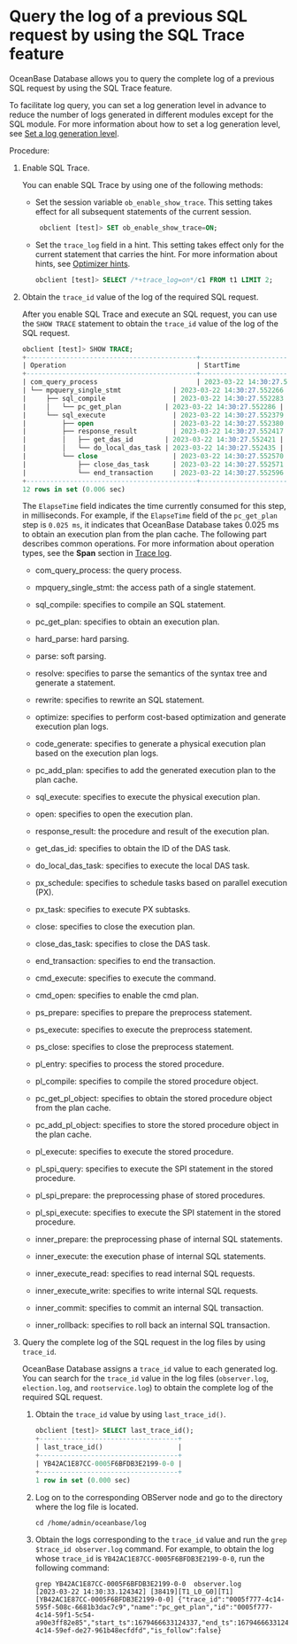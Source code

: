 # Query the log of a previous SQL request by using the SQL Trace feature

OceanBase Database allows you to query the complete log of a previous SQL request by using the SQL Trace feature.

To facilitate log query, you can set a log generation level in advance to reduce the number of logs generated in different modules except for the SQL module. For more information about how to set a log generation level, see [Set a log generation level](../2.log-print-level/2.set-log-print-level.md).

Procedure:

1. Enable SQL Trace.

   You can enable SQL Trace by using one of the following methods:

   * Set the session variable `ob_enable_show_trace`. This setting takes effect for all subsequent statements of the current session.

      ```sql
       obclient [test]> SET ob_enable_show_trace=ON;
      ```

   * Set the `trace_log` field in a hint. This setting takes effect only for the current statement that carries the hint. For more information about hints, see [Optimizer hints](../../../../3.performance-tuning-guide/5.sql-optimization/4.sql-optimization/7.manage-execution-plans/1.optimizer-hint.md).

      ```sql
      obclient [test]> SELECT /*+trace_log=on*/c1 FROM t1 LIMIT 2;
      ```

2. Obtain the `trace_id` value of the log of the required SQL request.

   After you enable SQL Trace and execute an SQL request, you can use the `SHOW TRACE` statement to obtain the `trace_id` value of the log of the SQL request.

   ```sql
   obclient [test]> SHOW TRACE;
   +-------------------------------------------+----------------------------+------------+
   | Operation                                 | StartTime                  | ElapseTime |
   +-------------------------------------------+----------------------------+------------+
   | com_query_process                         | 2023-03-22 14:30:27.552259 | 0.405 ms   |
   | └── mpquery_single_stmt             | 2023-03-22 14:30:27.552266 | 0.386 ms   |
   |     ├── sql_compile                 | 2023-03-22 14:30:27.552283 | 0.083 ms   |
   |     │   └── pc_get_plan           | 2023-03-22 14:30:27.552286 | 0.025 ms   |
   |     └── sql_execute                 | 2023-03-22 14:30:27.552379 | 0.242 ms   |
   |         ├── open                    | 2023-03-22 14:30:27.552380 | 0.024 ms   |
   |         ├── response_result         | 2023-03-22 14:30:27.552417 | 0.140 ms   |
   |         │   ├── get_das_id        | 2023-03-22 14:30:27.552421 | 0.000 ms   |
   |         │   └── do_local_das_task | 2023-03-22 14:30:27.552435 | 0.049 ms   |
   |         └── close                   | 2023-03-22 14:30:27.552570 | 0.039 ms   |
   |             ├── close_das_task      | 2023-03-22 14:30:27.552571 | 0.012 ms   |
   |             └── end_transaction     | 2023-03-22 14:30:27.552596 | 0.003 ms   |
   +-------------------------------------------+----------------------------+------------+
   12 rows in set (0.006 sec)
   ```

   The `ElapseTime` field indicates the time currently consumed for this step, in milliseconds. For example, if the `ElapseTime` field of the `pc_get_plan` step is `0.025 ms`, it indicates that OceanBase Database takes 0.025 ms to obtain an execution plan from the plan cache.
   The following part describes common operations. For more information about operation types, see the **Span** section in [Trace log](../../../7.management/3.daily-inspection/9.full-link-detection/2.full-link-tracking-process.md).

   * com_query_process: the query process.

   * mpquery_single_stmt: the access path of a single statement.

   * sql_compile: specifies to compile an SQL statement.

   * pc_get_plan: specifies to obtain an execution plan.

   * hard_parse: hard parsing.

   * parse: soft parsing.

   * resolve: specifies to parse the semantics of the syntax tree and generate a statement.

   * rewrite: specifies to rewrite an SQL statement.

   * optimize: specifies to perform cost-based optimization and generate execution plan logs.

   * code_generate: specifies to generate a physical execution plan based on the execution plan logs.

   * pc_add_plan: specifies to add the generated execution plan to the plan cache.

   * sql_execute: specifies to execute the physical execution plan.

   * open: specifies to open the execution plan.

   * response_result: the procedure and result of the execution plan.

   * get_das_id: specifies to obtain the ID of the DAS task.

   * do_local_das_task: specifies to execute the local DAS task.

   * px_schedule: specifies to schedule tasks based on parallel execution (PX).

   * px_task: specifies to execute PX subtasks.

   * close: specifies to close the execution plan.

   * close_das_task: specifies to close the DAS task.

   * end_transaction: specifies to end the transaction.

   * cmd_execute: specifies to execute the command.

   * cmd_open: specifies to enable the cmd plan.

   * ps_prepare: specifies to prepare the preprocess statement.

   * ps_execute: specifies to execute the preprocess statement.

   * ps_close: specifies to close the preprocess statement.

   * pl_entry: specifies to process the stored procedure.

   * pl_compile: specifies to compile the stored procedure object.

   * pc_get_pl_object: specifies to obtain the stored procedure object from the plan cache.

   * pc_add_pl_object: specifies to store the stored procedure object in the plan cache.

   * pl_execute: specifies to execute the stored procedure.

   * pl_spi_query: specifies to execute the SPI statement in the stored procedure.

   * pl_spi_prepare: the preprocessing phase of stored procedures.

   * pl_spi_execute: specifies to execute the SPI statement in the stored procedure.

   * inner_prepare: the preprocessing phase of internal SQL statements.

   * inner_execute: the execution phase of internal SQL statements.

   * inner_execute_read: specifies to read internal SQL requests.

   * inner_execute_write: specifies to write internal SQL requests.

   * inner_commit: specifies to commit an internal SQL transaction.

   * inner_rollback: specifies to roll back an internal SQL transaction.

3. Query the complete log of the SQL request in the log files by using `trace_id`.

   OceanBase Database assigns a `trace_id` value to each generated log. You can search for the `trace_id` value in the log files (`observer.log`, `election.log`, and `rootservice.log`) to obtain the complete log of the required SQL request.

   1. Obtain the `trace_id` value by using `last_trace_id()`.

      ```sql
      obclient [test]> SELECT last_trace_id();
      +-----------------------------------+
      | last_trace_id()                   |
      +-----------------------------------+
      | YB42AC1E87CC-0005F6BFDB3E2199-0-0 |
      +-----------------------------------+
      1 row in set (0.000 sec)
      ```

   2. Log on to the corresponding OBServer node and go to the directory where the log file is located.

      ```shell
      cd /home/admin/oceanbase/log
      ```

   3. Obtain the logs corresponding to the `trace_id` value and run the `grep $trace_id observer.log` command. For example, to obtain the log whose `trace_id` is `YB42AC1E87CC-0005F6BFDB3E2199-0-0`, run the following command:

      ```shell
      grep YB42AC1E87CC-0005F6BFDB3E2199-0-0  observer.log
      [2023-03-22 14:30:33.124342] [38419][T1_L0_G0][T1][YB42AC1E87CC-0005F6BFDB3E2199-0-0] {"trace_id":"0005f777-4c14-595f-508c-6681b3dac7c9","name":"pc_get_plan","id":"0005f777-4c14-59f1-5c54-a90e3ff82e85","start_ts":1679466633124337,"end_ts":1679466633124340,"parent_id":"0005f777-4c14-59ef-de27-961b48ecfdfd","is_follow":false}
      ```
